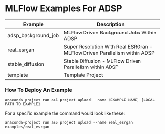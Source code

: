 # MLFlow Examples For ADSP

| Example             | Description                                                                |
|---------------------|----------------------------------------------------------------------------|
| adsp_background_job | MLFlow Driven Background Jobs Within ADSP                                  |
| real_esrgan         | Super Resolution With Real ESRGran - MLFlow Driven Parallelism within ADSP |
| stable_diffusion    | Stable Diffusion - MLFlow Driven Parallelism within ADSP                   |
| template            | Template Project                                                           |

### How To Deploy An Example

```commandline
anaconda-project run ae5 project upload --name {EXAMPLE NAME} {LOCAL PATH TO EXAMPLE}
```

For a specific example the command would look like these:
```commandline
anaconda-project run ae5 project upload --name real_esrgan examples/real_esrgan
```
